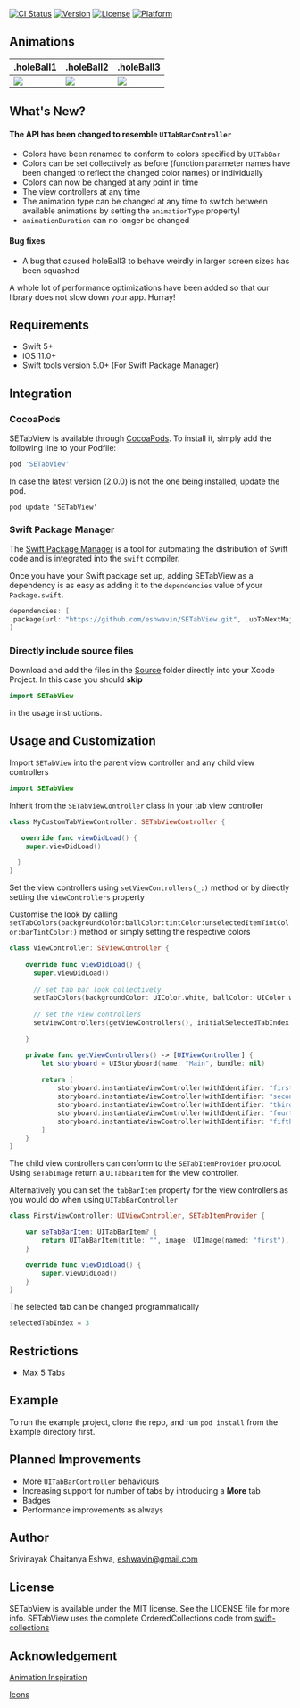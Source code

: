 [![CI Status](https://img.shields.io/travis/eshwavin/SETabView.svg?style=flat)](https://travis-ci.org/eshwavin/SETabView)
[![Version](https://img.shields.io/cocoapods/v/SETabView.svg?style=flat)](https://cocoapods.org/pods/SETabView)
[![License](https://img.shields.io/cocoapods/l/SETabView.svg?style=flat)](https://cocoapods.org/pods/SETabView)
[![Platform](https://img.shields.io/cocoapods/p/SETabView.svg?style=flat)](https://cocoapods.org/pods/SETabView)

## Animations

.holeBall1 | .holeBall2 | .holeBall3
---------| --------------|---------|
<img src="https://github.com/eshwavin/SETabView/blob/master/Gifs/HoleBall1.gif"> | <img src="https://github.com/eshwavin/SETabView/blob/master/Gifs/HoleBall2.gif"> | <img src="https://github.com/eshwavin/SETabView/blob/master/Gifs/HoleBall3.gif">

## What's New?

#### The API has been changed to resemble `UITabBarController`
- Colors have been renamed to conform to colors specified by `UITabBar`
- Colors can be set collectively as before (function parameter names have been changed to reflect the changed color names) or individually
- Colors can now be changed at any point in time
- The view controllers at any time
- The animation type can be changed at any time to switch between available animations by setting the `animationType` property!
- `animationDuration` can no longer be changed

#### Bug fixes
- A bug that caused holeBall3 to behave weirdly in larger screen sizes has been squashed

A whole lot of performance optimizations have been added so that our library does not slow down your app. Hurray!

## Requirements

- Swift 5+
- iOS 11.0+
- Swift tools version 5.0+ (For Swift Package Manager)

## Integration

### CocoaPods

SETabView is available through [CocoaPods](https://cocoapods.org). To install
it, simply add the following line to your Podfile:

```ruby
pod 'SETabView'
```

In case the latest version (2.0.0) is not the one being installed, update the pod.

```
pod update 'SETabView'
```

### Swift Package Manager

The [Swift Package Manager](https://swift.org/package-manager/) is a tool for automating the distribution of Swift code and is integrated into the `swift` compiler.

Once you have your Swift package set up, adding SETabView as a dependency is as easy as adding it to the `dependencies` value of your `Package.swift`.

```swift
dependencies: [
.package(url: "https://github.com/eshwavin/SETabView.git", .upToNextMajor(from: "2.0.0"))
]
```

### Directly include source files

Download and add the files in the [Source](https://github.com/eshwavin/SETabView/tree/master/Source) folder directly into your Xcode Project. In this case you should **skip** 

```swift
import SETabView
```

in the usage instructions.

## Usage and Customization

Import `SETabView` into the parent view controller and any child view controllers

```swift
import SETabView
```

Inherit from the `SETabViewController` class in your tab view controller
```swift
class MyCustomTabViewController: SETabViewController {

   override func viewDidLoad() {
    super.viewDidLoad()

  }
}
```


Set the view controllers using `setViewControllers(_:)` method or by directly setting the `viewControllers` property 

Customise the look by calling `setTabColors(backgroundColor:ballColor:tintColor:unselectedItemTintColor:barTintColor:)` method or simply setting the respective colors


```swift
class ViewController: SEViewController {
    
    override func viewDidLoad() {
      super.viewDidLoad()
      
      // set tab bar look collectively
      setTabColors(backgroundColor: UIColor.white, ballColor: UIColor.white, tintColor: UIColor.black, unselectedItemTintColor: UIColor.red, barTintColor: .clear)
      
      // set the view controllers
      setViewControllers(getViewControllers(), initialSelectedTabIndex: 0, animationType: .holeBall3)

    }

    private func getViewControllers() -> [UIViewController] {
        let storyboard = UIStoryboard(name: "Main", bundle: nil)
        
        return [
            storyboard.instantiateViewController(withIdentifier: "firstVC"),
            storyboard.instantiateViewController(withIdentifier: "secondVC"),
            storyboard.instantiateViewController(withIdentifier: "thirdVC"),
            storyboard.instantiateViewController(withIdentifier: "fourthVC"),
            storyboard.instantiateViewController(withIdentifier: "fifthVC")
        ]
    }   
}
```


The child view controllers can conform to the `SETabItemProvider` protocol. Using `seTabImage` return a `UITabBarItem` for the view controller.


Alternatively you can set the `tabBarItem` property for the view controllers as you would do when using `UITabBarController`

```swift
class FirstViewController: UIViewController, SETabItemProvider {

    var seTabBarItem: UITabBarItem? {
        return UITabBarItem(title: "", image: UIImage(named: "first"), tag: 0)
    }

    override func viewDidLoad() {
        super.viewDidLoad()
    }
}
```


The selected tab can be changed programmatically

```swift
selectedTabIndex = 3
```

## Restrictions

- Max 5 Tabs

## Example

To run the example project, clone the repo, and run `pod install` from the Example directory first.

## Planned Improvements

- More `UITabBarController` behaviours
- Increasing support for number of tabs by introducing a **More** tab
- Badges
- Performance improvements as always

## Author

Srivinayak Chaitanya Eshwa, eshwavin@gmail.com

## License

SETabView is available under the MIT license. See the LICENSE file for more info.
SETabView uses the complete OrderedCollections code from [swift-collections](https://github.com/apple/swift-collections)

## Acknowledgement

[Animation Inspiration](https://www.behance.net/gallery/79473185/25-Animated-Tab-Bar-Designs-for-Inspiration)

[Icons](https://www.flaticon.com/authors/nikita-golubev)
